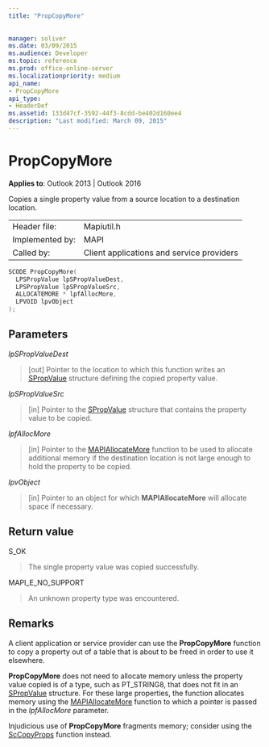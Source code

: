 ```yaml
---
title: "PropCopyMore"
 
 
manager: soliver
ms.date: 03/09/2015
ms.audience: Developer
ms.topic: reference
ms.prod: office-online-server
ms.localizationpriority: medium
api_name:
- PropCopyMore
api_type:
- HeaderDef
ms.assetid: 133d47cf-3592-44f3-8cdd-be402d160ee4
description: "Last modified: March 09, 2015"
---
```


# PropCopyMore

  
  
**Applies to**: Outlook 2013 | Outlook 2016 
  
Copies a single property value from a source location to a destination location. 
  
|||
|:-----|:-----|
|Header file:  <br/> |Mapiutil.h  <br/> |
|Implemented by:  <br/> |MAPI  <br/> |
|Called by:  <br/> |Client applications and service providers  <br/> |
   
```cpp
SCODE PropCopyMore(
  LPSPropValue lpSPropValueDest,
  LPSPropValue lpSPropValueSrc,
  ALLOCATEMORE * lpfAllocMore,
  LPVOID lpvObject
);
```

## Parameters

 _lpSPropValueDest_
  
> [out] Pointer to the location to which this function writes an [SPropValue](spropvalue.md) structure defining the copied property value. 
    
 _lpSPropValueSrc_
  
> [in] Pointer to the [SPropValue](spropvalue.md) structure that contains the property value to be copied. 
    
 _lpfAllocMore_
  
> [in] Pointer to the [MAPIAllocateMore](mapiallocatemore.md) function to be used to allocate additional memory if the destination location is not large enough to hold the property to be copied. 
    
 _lpvObject_
  
> [in] Pointer to an object for which **MAPIAllocateMore** will allocate space if necessary. 
    
## Return value

S_OK
  
> The single property value was copied successfully.
    
MAPI_E_NO_SUPPORT
  
> An unknown property type was encountered.
    
## Remarks

A client application or service provider can use the **PropCopyMore** function to copy a property out of a table that is about to be freed in order to use it elsewhere. 
  
 **PropCopyMore** does not need to allocate memory unless the property value copied is of a type, such as PT_STRING8, that does not fit in an [SPropValue](spropvalue.md) structure. For these large properties, the function allocates memory using the [MAPIAllocateMore](mapiallocatemore.md) function to which a pointer is passed in the  _lpfAllocMore_ parameter. 
  
Injudicious use of **PropCopyMore** fragments memory; consider using the [ScCopyProps](sccopyprops.md) function instead. 
  

